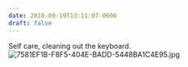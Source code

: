 ```yaml
---
date: 2018-09-19T13:11:07-0600
draft: false
---
```




Self care, cleaning out the keyboard. ![7581EF1B-F8F5-404E-BADD-5448BA1C4E95.jpg](http://ianwhitney.micro.blog/uploads/2018/0fc36b01af.jpg)



